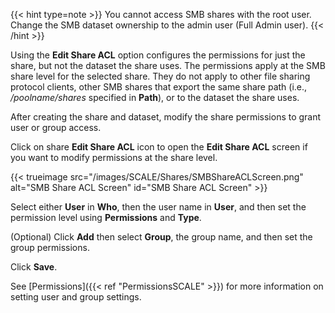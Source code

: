 &NewLine;

{{< hint type=note >}}
You cannot access SMB shares with the root user. Change the SMB dataset ownership to the admin user (Full Admin user).
{{< /hint >}}

Using the **Edit Share ACL** option configures the permissions for just the share, but not the dataset the share uses.
The permissions apply at the SMB share level for the selected share.
They do not apply to other file sharing protocol clients, other SMB shares that export the same share path (i.e., */poolname/shares* specified in **Path**), or to the dataset the share uses.

After creating the share and dataset, modify the share permissions to grant user or group access.

Click on <span class="material-icons">share</span> **Edit Share ACL** icon to open the **Edit Share ACL** screen if you want to modify permissions at the share level.

{{< trueimage src="/images/SCALE/Shares/SMBShareACLScreen.png" alt="SMB Share ACL Screen" id="SMB Share ACL Screen" >}}

Select either **User** in **Who**, then the user name in **User**, and then set the permission level using **Permissions** and **Type**.

(Optional) Click **Add** then select **Group**, the group name, and then set the group permissions.

Click **Save**.

See [Permissions]({{< ref "PermissionsSCALE" >}}) for more information on setting user and group settings.
